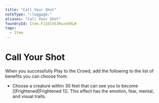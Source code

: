 ```yaml
---
title: "Call Your Shot"
noteType: ":luggage:"
aliases: "Call Your Shot"
foundryId: Item.FJ2dlX53Rwzn89LW
tags:
  - Item
---
```


# Call Your Shot

When you successfully Play to the Crowd, add the following to the list of benefits you can choose from:

*   Choose a creature within 30 feet that can see you to become [[Frightened|Frightened 1]]. This effect has the emotion, fear, mental, and visual traits.
